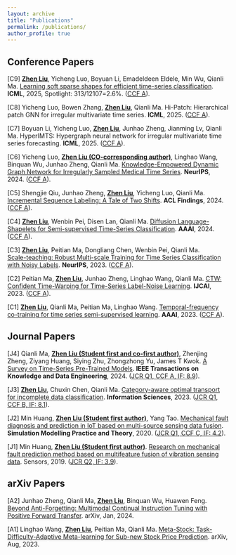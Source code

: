 ```yaml
---
layout: archive
title: "Publications"
permalink: /publications/
author_profile: true
---
```


## Conference Papers
[C9] <b><u>Zhen Liu</u></b>, Yicheng Luo, Boyuan Li, Emadeldeen Eldele, Min Wu, Qianli Ma. [Learning soft sparse shapes for efficient time-series classification](https://arxiv.org/abs/2505.06892). **ICML**, 2025, Spotlight: 313/12107=2.6%. (<u>CCF A</u>).

[C8] Yicheng Luo, Bowen Zhang, <b><u>Zhen Liu</u></b>, Qianli Ma. Hi-Patch: Hierarchical patch GNN for irregular multivariate time series. **ICML**, 2025. (<u>CCF A</u>).

[C7] Boyuan Li, Yicheng Luo, <b><u>Zhen Liu</u></b>, Junhao Zheng, Jianming Lv, Qianli Ma. HyperIMTS: Hypergraph neural network for irregular multivariate time series forecasting. **ICML**, 2025. (<u>CCF A</u>).

[C6] Yicheng Luo, <b><u>Zhen Liu (CO-corresponding author)</u></b>, Linghao Wang, Binquan Wu, Junhao Zheng, Qianli Ma. 
[Knowledge-Empowered Dynamic Graph Network for Irregularly Sampled Medical Time Series](https://openreview.net/forum?id=9hCn01VAdC). **NeurIPS**, 2024.
(<u>CCF A</u>).

[C5] Shengjie Qiu, Junhao Zheng, <b><u>Zhen Liu</u></b>, Yicheng Luo, Qianli Ma. 
[Incremental Sequence Labeling: A Tale of Two Shifts](https://arxiv.org/abs/2402.10447). **ACL Findings**, 2024.
(<u>CCF A</u>).

[C4] <b><u>Zhen Liu</u></b>, Wenbin Pei, Disen Lan,  Qianli Ma. 
[Diffusion Language-Shapelets for Semi-supervised Time-Series Classification](https://ojs.aaai.org/index.php/AAAI/article/view/29317). **AAAI**, 2024.
(<u>CCF A</u>).

[C3] <b><u>Zhen Liu</u></b>, Peitian Ma, Dongliang Chen, Wenbin Pei, Qianli Ma. 	
[Scale-teaching: Robust Multi-scale Training for Time Series Classification with Noisy Labels](https://openreview.net/pdf?id=9D0fELXbrg). **NeurIPS**, 2023.
(<u>CCF A</u>).

[C2] Peitian Ma, <b><u>Zhen Liu</u></b>, Junhao Zheng, Linghao Wang, Qianli Ma.
[CTW: Confident Time-Warping for Time-Series Label-Noise Learning](https://www.ijcai.org/proceedings/2023/0450.pdf). **IJCAI**, 2023.
(<u>CCF A</u>).

[C1] <b><u>Zhen Liu</u></b>, Qianli Ma, Peitian Ma, Linghao Wang.
[Temporal-frequency co-training for time series semi-supervised learning](https://www.ijcai.org/proceedings/2023/0450.pdf). **AAAI**, 2023.
(<u>CCF A</u>).

## Journal Papers
[J4] Qianli Ma, <b><u>Zhen Liu (Student first and co-first author)</u></b>, Zhenjing Zheng, Ziyang Huang, Siying Zhu, Zhongzhong Yu, James T Kwok.
[A Survey on Time-Series Pre-Trained Models](https://arxiv.org/pdf/2305.10716v2).
**IEEE Transactions on Knowledge and Data Engineering**, 2024. (<u>JCR Q1, CCF A, IF: 8.9</u>).

[J3] <b><u>Zhen Liu</u></b>, Chuxin Chen, Qianli Ma.
[Category-aware optimal transport for incomplete data classification](https://www.sciencedirect.com/science/article/pii/S0020025523004310). **Information Sciences**, 2023. (<u>JCR Q1, CCF B, IF: 8.1</u>).

[J2] Min Huang,  <b><u>Zhen Liu (Student first author)</u></b>, Yang Tao.
[Mechanical fault diagnosis and prediction in IoT based on multi-source sensing data fusion](https://www.sciencedirect.com/science/article/pii/S1569190X19301145).
**Simulation Modelling Practice and Theory**, 2020. (<u>JCR Q1, CCF C, IF: 4.2</u>).

[J1] Min Huang, <b><u>Zhen Liu (Student first author)</u></b>.
[Research on mechanical fault prediction method based on multifeature fusion of vibration sensing data](https://www.mdpi.com/1424-8220/20/1/6).
Sensors, 2019. (<u>JCR Q2, IF: 3.9</u>).


## arXiv Papers
[A2] Junhao Zheng, Qianli Ma, <b><u>Zhen Liu</u></b>, Binquan Wu, Huawen Feng.
[Beyond Anti-Forgetting: Multimodal Continual Instruction Tuning with Positive Forward Transfer](https://arxiv.org/abs/2401.09181).
arXiv, Jan, 2024.

[A1] Linghao Wang, <b><u>Zhen Liu</u></b>, Peitian Ma, Qianli Ma.
[Meta-Stock: Task-Difficulty-Adaptive Meta-learning for Sub-new Stock Price Prediction](https://arxiv.org/abs/2308.11117).
arXiv, Aug, 2023.


<!-- 
{% if author.googlescholar %}
  You can also find my articles on <u><a href="{{author.googlescholar}}">my Google Scholar profile</a>.</u>
{% endif %}

{% include base_path %}

{% for post in site.publications reversed %}
  {% include archive-single.html %}
{% endfor %}
-->
